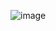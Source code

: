 ![image](https://github.com/woohyeoklee/react-twitter/assets/150607231/65cae253-c1d5-47e0-8a1e-00a00c07a17f)

 
